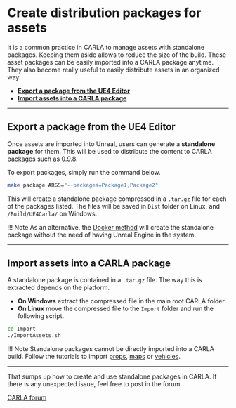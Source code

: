 # Create distribution packages for assets 

It is a common practice in CARLA to manage assets with standalone packages. Keeping them aside allows to reduce the size of the build. These asset packages can be easily imported into a CARLA package anytime. They also become really useful to easily distribute assets in an organized way. 

*   [__Export a package from the UE4 Editor__](#export-a-package-from-the-ue4-editor)  
*   [__Import assets into a CARLA package__](#import-assets-into-a-carla-package)  

---
## Export a package from the UE4 Editor

Once assets are imported into Unreal, users can generate a __standalone package__ for them. This will be used to distribute the content to CARLA packages such as 0.9.8.

To export packages, simply run the command below.

```sh
make package ARGS="--packages=Package1,Package2"
```

This will create a standalone package compressed in a `.tar.gz` file for each of the packages listed. The files will be saved in `Dist` folder on Linux, and `/Build/UE4Carla/` on Windows. 

!!! Note
    As an alternative, the [Docker method](tuto_A_add_map/add_map_package.md) will create the standalone package without the need of having Unreal Engine in the system.  

---
## Import assets into a CARLA package

A standalone package is contained in a `.tar.gz` file. The way this is extracted depends on the platform.  

*   __On Windows__ extract the compressed file in the main root CARLA folder.  
*   __On Linux__ move the compressed file to the `Import` folder and run the following script.  

```sh
cd Import
./ImportAssets.sh
```

!!! Note
    Standalone packages cannot be directly imported into a CARLA build. Follow the tutorials to import [props](tuto_A_add_props.md), [maps](tuto_A_add_map_overview.md) or [vehicles](tuto_A_add_vehicle.md).

---

That sumps up how to create and use standalone packages in CARLA. If there is any unexpected issue, feel free to post in the forum. 

<div class="build-buttons">
<p>
<a href="https://forum.carla.org/" target="_blank" class="btn btn-neutral" title="Go to the CARLA forum">
CARLA forum</a>
</p>
</div>